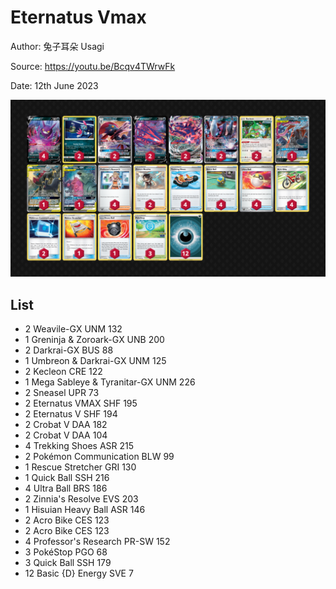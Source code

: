 # Eternatus Vmax

Author: 兔子耳朵 Usagi

Source: <https://youtu.be/Bcqv4TWrwFk>

Date: 12th June 2023

![decklist](../../images/SVI/Eternatus%20Vmax/3-%20Eternatus%20Vmax.png)

## List

* 2 Weavile-GX UNM 132
* 1 Greninja & Zoroark-GX UNB 200
* 2 Darkrai-GX BUS 88
* 1 Umbreon & Darkrai-GX UNM 125
* 2 Kecleon CRE 122
* 1 Mega Sableye & Tyranitar-GX UNM 226
* 2 Sneasel UPR 73
* 2 Eternatus VMAX SHF 195
* 2 Eternatus V SHF 194
* 2 Crobat V DAA 182
* 2 Crobat V DAA 104
* 4 Trekking Shoes ASR 215
* 2 Pokémon Communication BLW 99
* 1 Rescue Stretcher GRI 130
* 1 Quick Ball SSH 216
* 4 Ultra Ball BRS 186
* 2 Zinnia's Resolve EVS 203
* 1 Hisuian Heavy Ball ASR 146
* 2 Acro Bike CES 123
* 2 Acro Bike CES 123
* 4 Professor's Research PR-SW 152
* 3 PokéStop PGO 68
* 3 Quick Ball SSH 179
* 12 Basic {D} Energy SVE 7
